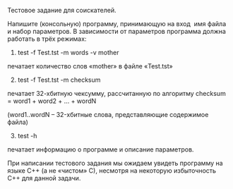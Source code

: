 Тестовое задание для соискателей.

Напишите (консольную) программу, принимающую на вход  имя файла и набор параметров. В зависимости от параметров программа должна работать в трёх режимах:

1) test -f Test.tst -m words -v mother

печатает количество слов «mother» в файле «Test.tst»

2) test -f Test.tst -m checksum

печатает 32-хбитную чексумму, рассчитанную по алгоритму checksum = word1 + word2 + … + wordN 

(word1..wordN – 32-хбитные слова, представляющие содержимое файла)

3) test -h

печатает информацию о программе и описание параметров.

При написании тестового задания мы ожидаем увидеть программу на языке С++ (а не «чистом» С), несмотря на некоторую избыточность С++ для данной задачи.
